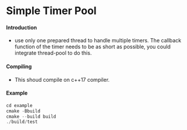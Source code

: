 # Simple Timer Pool
#### Introduction
* use only one prepared thread to handle multiple timers. The callback function of the timer needs to be as short as possible, you could integrate thread-pool to do this.

#### Compiling
* This shoud compile on c++17 compiler.

#### Example
```cpp
cd example
cmake -Bbuild
cmake --build build
./build/test
```